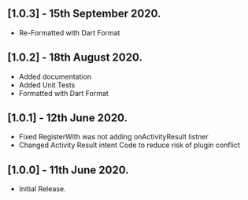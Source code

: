 ## [1.0.3] - 15th September 2020.

- Re-Formatted with Dart Format

## [1.0.2] - 18th August 2020.

- Added documentation
- Added Unit Tests
- Formatted with Dart Format

## [1.0.1] - 12th June 2020.

- Fixed RegisterWith was not adding onActivityResult listner
- Changed Activity Result intent Code to reduce risk of plugin conflict

## [1.0.0] - 11th June 2020.

- Initial Release.
